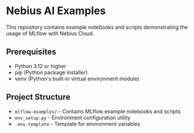 # Nebius AI Examples

This repository contains example notebooks and scripts demonstrating the usage of MLflow with Nebius Cloud.

## Prerequisites

- Python 3.12 or higher
- pip (Python package installer)
- venv (Python's built-in virtual environment module)


## Project Structure

- `mlflow-examples/` - Contains MLflow example notebooks and scripts
- `env_setup.py` - Environment configuration utility
- `.env.template` - Template for environment variables
